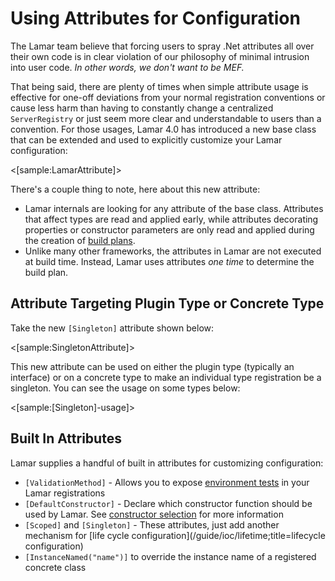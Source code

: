 # Using Attributes for Configuration

The Lamar team believe that forcing users to spray .Net attributes all over their own code is in clear violation of our philosophy of minimal intrusion into user code. _In other words, we don't want to be MEF._

That being said, there are plenty of times when simple attribute usage is effective for one-off deviations from your normal registration conventions or cause less harm than having to constantly change a centralized `ServerRegistry` or just seem more clear and understandable to users than a convention. For those usages, Lamar 4.0 has introduced a new base class that can be extended and used to explicitly customize your Lamar configuration:

<[sample:LamarAttribute]>

There's a couple thing to note, here about this new attribute:

* Lamar internals are looking for any attribute of the base class. Attributes that affect types are read and applied early, while attributes decorating properties or constructor parameters are only read and applied during the creation of [build plans](/guide/ioc/diagnostics/build-plans).
* Unlike many other frameworks, the attributes in Lamar are not executed at build time. Instead, Lamar uses attributes *one time* to determine the build plan.

## Attribute Targeting Plugin Type or Concrete Type

Take the new `[Singleton]` attribute shown below:

<[sample:SingletonAttribute]>

This new attribute can be used on either the plugin type (typically an interface) or on a concrete type to make an individual type registration be a singleton. You can see the usage on some types below:

<[sample:[Singleton]-usage]>

## Built In Attributes

Lamar supplies a handful of built in attributes for customizing configuration:

* `[ValidationMethod]` - Allows you to expose [environment tests](/guide/ioc/diagnostics/environment-tests) in your Lamar registrations
* `[DefaultConstructor]` - Declare which constructor function should be used by Lamar. See [constructor selection](/guide/ioc/registration/constructor-selection) for more information
* `[Scoped]` and `[Singleton]` - These attributes, just add another mechanism for [life cycle configuration](/guide/ioc/lifetime;title=lifecycle configuration)
* `[InstanceNamed("name")]` to override the instance name of a registered concrete class

